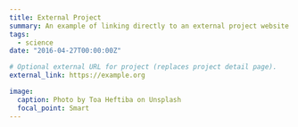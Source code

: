 ```yaml
---
title: External Project
summary: An example of linking directly to an external project website using `external_link`.
tags:
  - science
date: "2016-04-27T00:00:00Z"

# Optional external URL for project (replaces project detail page).
external_link: https://example.org

image:
  caption: Photo by Toa Heftiba on Unsplash
  focal_point: Smart
---
```

